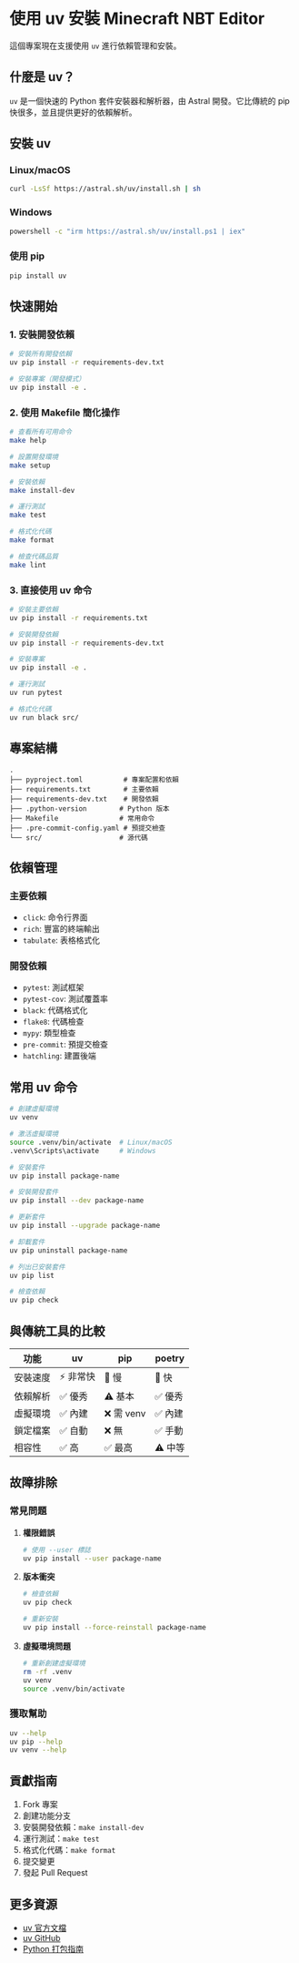 # 使用 uv 安裝 Minecraft NBT Editor

這個專案現在支援使用 `uv` 進行依賴管理和安裝。

## 什麼是 uv？

`uv` 是一個快速的 Python 套件安裝器和解析器，由 Astral 開發。它比傳統的 pip 快很多，並且提供更好的依賴解析。

## 安裝 uv

### Linux/macOS
```bash
curl -LsSf https://astral.sh/uv/install.sh | sh
```

### Windows
```bash
powershell -c "irm https://astral.sh/uv/install.ps1 | iex"
```

### 使用 pip
```bash
pip install uv
```

## 快速開始

### 1. 安裝開發依賴
```bash
# 安裝所有開發依賴
uv pip install -r requirements-dev.txt

# 安裝專案（開發模式）
uv pip install -e .
```

### 2. 使用 Makefile 簡化操作
```bash
# 查看所有可用命令
make help

# 設置開發環境
make setup

# 安裝依賴
make install-dev

# 運行測試
make test

# 格式化代碼
make format

# 檢查代碼品質
make lint
```

### 3. 直接使用 uv 命令
```bash
# 安裝主要依賴
uv pip install -r requirements.txt

# 安裝開發依賴
uv pip install -r requirements-dev.txt

# 安裝專案
uv pip install -e .

# 運行測試
uv run pytest

# 格式化代碼
uv run black src/
```

## 專案結構

```
.
├── pyproject.toml          # 專案配置和依賴
├── requirements.txt        # 主要依賴
├── requirements-dev.txt    # 開發依賴
├── .python-version        # Python 版本
├── Makefile               # 常用命令
├── .pre-commit-config.yaml # 預提交檢查
└── src/                   # 源代碼
```

## 依賴管理

### 主要依賴
- `click`: 命令行界面
- `rich`: 豐富的終端輸出
- `tabulate`: 表格格式化

### 開發依賴
- `pytest`: 測試框架
- `pytest-cov`: 測試覆蓋率
- `black`: 代碼格式化
- `flake8`: 代碼檢查
- `mypy`: 類型檢查
- `pre-commit`: 預提交檢查
- `hatchling`: 建置後端

## 常用 uv 命令

```bash
# 創建虛擬環境
uv venv

# 激活虛擬環境
source .venv/bin/activate  # Linux/macOS
.venv\Scripts\activate     # Windows

# 安裝套件
uv pip install package-name

# 安裝開發套件
uv pip install --dev package-name

# 更新套件
uv pip install --upgrade package-name

# 卸載套件
uv pip uninstall package-name

# 列出已安裝套件
uv pip list

# 檢查依賴
uv pip check
```

## 與傳統工具的比較

| 功能 | uv | pip | poetry |
|------|----|-----|---------|
| 安裝速度 | ⚡ 非常快 | 🐌 慢 | 🚀 快 |
| 依賴解析 | ✅ 優秀 | ⚠️ 基本 | ✅ 優秀 |
| 虛擬環境 | ✅ 內建 | ❌ 需 venv | ✅ 內建 |
| 鎖定檔案 | ✅ 自動 | ❌ 無 | ✅ 手動 |
| 相容性 | ✅ 高 | ✅ 最高 | ⚠️ 中等 |

## 故障排除

### 常見問題

1. **權限錯誤**
   ```bash
   # 使用 --user 標誌
   uv pip install --user package-name
   ```

2. **版本衝突**
   ```bash
   # 檢查依賴
   uv pip check
   
   # 重新安裝
   uv pip install --force-reinstall package-name
   ```

3. **虛擬環境問題**
   ```bash
   # 重新創建虛擬環境
   rm -rf .venv
   uv venv
   source .venv/bin/activate
   ```

### 獲取幫助
```bash
uv --help
uv pip --help
uv venv --help
```

## 貢獻指南

1. Fork 專案
2. 創建功能分支
3. 安裝開發依賴：`make install-dev`
4. 運行測試：`make test`
5. 格式化代碼：`make format`
6. 提交變更
7. 發起 Pull Request

## 更多資源

- [uv 官方文檔](https://docs.astral.sh/uv/)
- [uv GitHub](https://github.com/astral-sh/uv)
- [Python 打包指南](https://packaging.python.org/) 